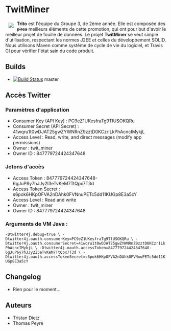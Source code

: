 # TwitMiner

<a href="https://github.com/GeeksdelaCave/aidons-les-fermiers"><img src="https://informaix.com/ressources/dromedary-looking-right-2.png" align="left" hspace="10" vspace="6" /></a>

**Trito** est l'équipe du Groupe 3, de 2ème année. Elle est composée des <del>pires</del> meilleurs éléments de cette
promotion, qui ont pour but d'avoir le meilleur projet de fouille de données. Le projet **TwitMiner** se veut
simple d'utilisation, respectant les normes J2EE et celles du développement SOLID. Nous utilisons Maven comme système de
cycle de vie du logiciel, et Travis CI pour vérifier l'état sain du code produit.

## Builds

- [![Build Status](https://travis-ci.org/GeeksdelaCave/TwitMiner.svg?branch=master)](https://travis-ci.org/GeeksdelaCave/TwitMiner) master

## Accès Twitter

### Paramètres d'application

- Consumer Key (API Key) : PC9eZ1UKesfraTg9TlUSOKQRu
- Consumer Secret (API Secret) : 41wqru1t0wDJAT25gwZYWNRnZ9zztD0KCzrILkPhAcncIMykjL
- Access Level : Read, write, and direct messages (modify app permissions)
- Owner : twit_miner
- Owner ID : 847779724424347648

### Jetons d'accès

- Access Token : 847779724424347648-6gJuP6y7hJJy2I3eTvKeM7TtQpx7T3d
- Access Token Secret : s6pok6HKpOFVA2nDAhk0FVNnuPETc5dd11KUGp8E3a5cY
- Access Level : Read and write
- Owner : twit_miner
- Owner ID : 847779724424347648

### Arguments de VM Java :

``-Dtwitter4j.debug=true \
-Dtwitter4j.oauth.consumerKey=PC9eZ1UKesfraTg9TlUSOKQRu \
-Dtwitter4j.oauth.consumerSecret=41wqru1t0wDJAT25gwZYWNRnZ9zztD0KCzrILkPhAcncIMykjL \
-Dtwitter4j.oauth.accessToken=847779724424347648-6gJuP6y7hJJy2I3eTvKeM7TtQpx7T3d \
-Dtwitter4j.oauth.accessTokenSecret=s6pok6HKpOFVA2nDAhk0FVNnuPETc5dd11KUGp8E3a5cY``

## Changelog

- Rien pour le moment...

## Auteurs

- Tristan Dietz
- Thomas Peyre
